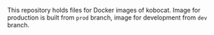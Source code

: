 This repository holds files for Docker images of kobocat. Image for production is built from `prod` branch, image for development from `dev` branch.
